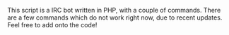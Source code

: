 This script is a IRC bot written in PHP, with a couple of commands.
There are a few commands which do not work right now, due to recent updates.
Feel free to add onto the code!
